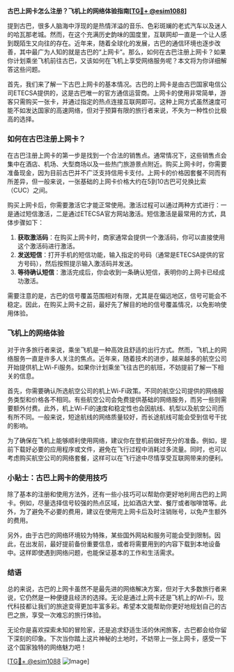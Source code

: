 **古巴上网卡怎么注册？飞机上的网络体验指南[[TG💪+ @esim1088](https://t.me/s/esim1088)]**

提到古巴，很多人脑海中浮现的是热情洋溢的音乐、色彩斑斓的老式汽车以及迷人的哈瓦那老城。然而，在这个充满历史韵味的国度里，互联网却一直是一个让人感到既陌生又向往的存在。近年来，随着全球化的发展，古巴的通信环境也逐步改善，其中最广为人知的就是古巴的“上网卡”。那么，如何在古巴注册上网卡？如果你计划乘坐飞机前往古巴，又该如何在飞机上享受网络服务呢？本文将为你详细解答这些问题。

首先，我们来了解一下古巴上网卡的基本情况。古巴的上网卡是由古巴国家电信公司ETECSA提供的，这是古巴唯一的官方通信运营商。上网卡的使用非常简单，游客只需购买一张卡，并通过指定的热点连接互联网即可。这种上网方式虽然速度可能不如发达国家的高速网络，但对于预算有限的旅行者来说，不失为一种性价比极高的选择。

### **如何在古巴注册上网卡？**

在古巴注册上网卡的第一步是找到一个合法的销售点。通常情况下，这些销售点会集中在酒店、机场、大型商场以及一些热门旅游景点附近。购买上网卡时，你需要准备现金，因为目前古巴并不广泛支持信用卡支付。上网卡的价格因套餐不同而有所差异，但一般来说，一张基础的上网卡价格大约在5到10古巴可兑换比索（CUC）之间。

购买上网卡后，你需要激活它才能正常使用。激活过程可以通过两种方式进行：一是通过短信激活，二是通过ETECSA官方网站激活。短信激活是最常用的方式，具体步骤如下：

1. **获取激活码**：在购买上网卡时，商家通常会提供一个激活码，你可以直接使用这个激活码进行激活。
2. **发送短信**：打开手机的短信功能，输入指定的号码（通常是ETECSA提供的官方号码），然后按照提示输入激活码并发送。
3. **等待确认短信**：激活完成后，你会收到一条确认短信，表明你的上网卡已经成功激活。

需要注意的是，古巴的信号覆盖范围相对有限，尤其是在偏远地区，信号可能会不稳定。因此，在购买上网卡之前，最好先了解目的地的信号覆盖情况，以免影响使用体验。

### **飞机上的网络体验**

对于许多旅行者来说，乘坐飞机是一种高效且舒适的出行方式。然而，飞机上的网络服务一直是许多人关注的焦点。近年来，随着技术的进步，越来越多的航空公司开始提供机上Wi-Fi服务。如果你计划乘坐飞往古巴的航班，不妨提前了解一下相关的信息。

首先，你需要确认所选航空公司的机上Wi-Fi政策。不同的航空公司提供的网络服务类型和价格各不相同。有些航空公司会免费提供基础的网络服务，而另一些则需要额外付费。此外，机上Wi-Fi的速度和稳定性也会因航线、机型以及航空公司而有所不同。一般来说，短途航线的网络质量较好，而长途航线可能会受到信号干扰的影响。

为了确保在飞机上能够顺利使用网络，建议你在登机前做好充分的准备。例如，提前下载好必要的应用程序或文件，避免在飞行过程中消耗过多流量。同时，也可以考虑购买航空公司的网络套餐，这样可以在飞行途中尽情享受互联网带来的便利。

### **小贴士：古巴上网卡的使用技巧**

除了基本的注册和使用方法外，还有一些小技巧可以帮助你更好地利用古巴的上网卡。例如，尽量选择信号较强的热点区域，比如酒店大堂、餐厅或者咖啡馆等。此外，为了避免不必要的费用，建议在使用完上网卡后及时注销账号，以免产生额外的费用。

另外，由于古巴的网络环境较为特殊，某些国外网站和服务可能会受到限制。因此，在出发前，最好提前备份重要信息，或者将需要用到的内容下载到本地设备中。这样即使遇到网络问题，也能保证基本的工作和生活需求。

### **结语**

总的来说，古巴的上网卡虽然不是最先进的网络解决方案，但对于大多数旅行者来说，它仍然是一种便捷且经济的选择。无论是通过上网卡还是飞机上的Wi-Fi，现代科技都让我们的旅途变得更加丰富多彩。希望本文能帮助你更好地规划自己的古巴之旅，享受一次难忘的旅行体验。

无论你是喜欢探索未知的冒险家，还是追求舒适生活的休闲旅客，古巴都会给你留下深刻的印象。下次当你踏上这片神秘的土地时，不妨带上一张上网卡，感受一下这个国家独特的网络魅力吧！

[[TG💪+ @esim1088](https://t.me/s/esim1088) ![Image](https://i.postimg.cc/4NQfJmqS/Snipaste-2025-05-13-00-14-12.png)]